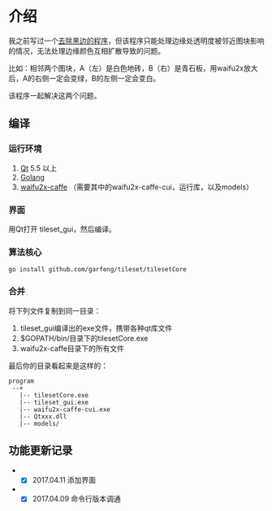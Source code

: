# 介绍

我之前写过一个[去除黑边的程序](http://rm.66rpg.com/forum.php?mod=viewthread&tid=397547)，但该程序只能处理边缘处透明度被邻近图块影响的情况，无法处理边缘颜色互相扩散导致的问题。

比如：相邻两个图块，A（左）是白色地砖，B（右）是青石板，用waifu2x放大后，A的右侧一定会变绿，B的左侧一定会变白。

该程序一起解决这两个问题。

## 编译

### 运行环境

1. [Qt](https://qt.io) 5.5 以上
2. [Golang](https://golang.org)
3. [waifu2x-caffe](https://github.com/lltcggie/waifu2x-caffe) （需要其中的waifu2x-caffe-cui，运行库，以及models）

### 界面

用Qt打开 tileset_gui，然后编译。

### 算法核心

``` shell
go install github.com/garfeng/tileset/tilesetCore
```

### 合并

将下列文件复制到同一目录：

1. tileset_gui编译出的exe文件，携带各种qt库文件
2. $GOPATH/bin/目录下的tilesetCore.exe
3. waifu2x-caffe目录下的所有文件

最后你的目录看起来是这样的：

```
program
 --+
   |-- tilesetCore.exe
   |-- tileset_gui.exe
   |-- waifu2x-caffe-cui.exe
   |-- Qtxxx.dll
   |-- models/

```


## 功能更新记录

* - [x] 2017.04.11 添加界面
* - [x] 2017.04.09 命令行版本调通